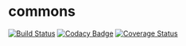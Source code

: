# commons
[![Build Status](https://travis-ci.org/feardude/commons.svg?branch=master)](https://travis-ci.org/feardude/commons)
[![Codacy Badge](https://api.codacy.com/project/badge/Grade/12aacd5e0ab8430296f8eb0c647c88c8)](https://app.codacy.com/app/feardude/commons?utm_source=github.com&utm_medium=referral&utm_content=feardude/commons&utm_campaign=badger)
[![Coverage Status](https://coveralls.io/repos/github/feardude/commons/badge.svg?branch=coveralls)](https://coveralls.io/github/feardude/commons?branch=coveralls)
